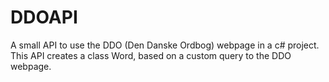 # DDOAPI

A small API to use the DDO (Den Danske Ordbog) webpage in a c# project.
This API creates a class Word, based on a custom query to the DDO webpage.
